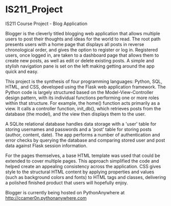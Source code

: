 # IS211_Project
IS211 Course Project - Blog Application

Blogger is the cleverly titled blogging web application that allows multiple users to post their thoughts and ideas for the world to read. The root path presents users with a home page that displays all posts in reverse chronological order, and gives the option to register or log in. Registered users, once logged in, are taken to a dashboard page that allows them to create new posts, as well as edit or delete existing posts. A simple and stylish navigation pane is set on the left making getting around the app quick and easy. 

This project is the synthesis of four programming languages: Python, SQL, HTML, and CSS, developed using the Flask web application framework. The Python code is largely structured based on the Model-View-Controller design pattern, with its individual functions performing one or more roles within that structure. For example, the home() function acts primarily as a view. It calls a controller function, init_db(), which retrieves posts from the database (the model), and the view then displays them to the user. 

A SQLite relational database handles data storage with a 'user' table for storing usernames and passwords and a 'post' table for storing posts (author, content, date). The app performs a number of authentication and error checks by querying the database and comparing stored user and post data against Flask session information. 

For the pages themselves, a base HTML template was used that could be extended to cover multiple pages. This approach simplified the code and helped create an appealing consistency across the application. CSS gives style to the structural HTML content by applying properties and values (such as background colors and fonts) to HTML tags and classes, delivering a polished finished product that users will hopefully enjoy.

Blogger is currently being hosted on PythonAnywhere at http://ccamer0n.pythonanywhere.com
